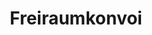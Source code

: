---
  title: Freiraumkonvoi
  image_link: /assets/images/freiraumkonvoi.png
  page_link: https://freiraumkonvoi.herokuapp.com/
---